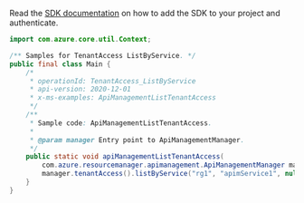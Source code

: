Read the [SDK documentation](https://github.com/Azure/azure-sdk-for-java/blob/azure-resourcemanager-apimanagement_1.0.0-beta.2/sdk/apimanagement/azure-resourcemanager-apimanagement/README.md) on how to add the SDK to your project and authenticate.

```java
import com.azure.core.util.Context;

/** Samples for TenantAccess ListByService. */
public final class Main {
    /*
     * operationId: TenantAccess_ListByService
     * api-version: 2020-12-01
     * x-ms-examples: ApiManagementListTenantAccess
     */
    /**
     * Sample code: ApiManagementListTenantAccess.
     *
     * @param manager Entry point to ApiManagementManager.
     */
    public static void apiManagementListTenantAccess(
        com.azure.resourcemanager.apimanagement.ApiManagementManager manager) {
        manager.tenantAccess().listByService("rg1", "apimService1", null, Context.NONE);
    }
}
```
